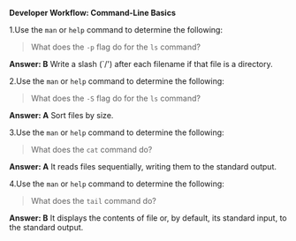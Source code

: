 **Developer Workflow: Command-Line Basics**

1.Use the `man` or `help` command to determine the following:
> What does the `-p` flag do for the `ls` command?

**Answer: B**
Write a slash (`/') after each filename if that file is a directory.


2.Use the `man` or `help` command to determine the following:
> What does the `-S` flag do for the `ls` command?

**Answer: A**
Sort files by size.

3.Use the `man` or `help` command to determine the following:
> What does the `cat` command do?

**Answer:  A**
It reads files sequentially, writing them to the standard output.

4.Use the `man` or `help` command to determine the following:
> What does the `tail` command do?

**Answer:  B** 
It displays the contents of file or, by default, its standard input, to the standard output.


